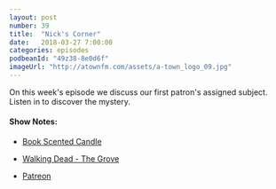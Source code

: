 ```yaml
---
layout: post
number: 39
title:  "Nick's Corner"
date:   2018-03-27 7:00:00
categories: episodes
podbeanId: "49z38-8e0d6f"
imageUrl: "http://atownfm.com/assets/a-town_logo_09.jpg"
---
```


On this week's episode we discuss our first patron's assigned subject. Listen in to discover the mystery.

<!-- excerpt-end -->

#### Show Notes:
- [Book Scented Candle](https://www.amazon.com/Public-Library-Candle-Book-Scented/dp/B01MXT9QL4/ref=sr_1_3/135-1730868-8512059?ie=UTF8&qid=1522117053&sr=8-3&keywords=book+scented+candle&dpID=513kkdNYTqL&preST=_SY300_QL70_&dpSrc=srch)
- [Walking Dead - The Grove](http://www.imdb.com/title/tt3316800/)

- [Patreon](https://www.patreon.com/atownfm)